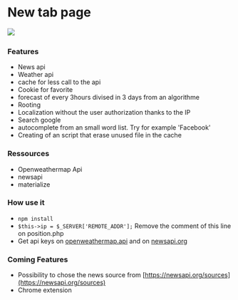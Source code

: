 # New tab page

![](https://nicolas-bernaux.com/project/meteo/assets/img/readme-img.png) 

### Features
 * News api
 * Weather api
 * cache for less call to the api
 * Cookie for favorite
 * forecast of every 3hours divised in 3 days from an algorithme
 * Rooting
 * Localization without the user authorization thanks to the IP
 * Search google
 * autocomplete from an small word list. Try for example 'Facebook'
 * Creating of an script that erase unused file in the cache

### Ressources
 * Openweathermap Api
 * newsapi
 * materialize

### How use it
 * `npm install`
 * `$this->ip = $_SERVER['REMOTE_ADDR'];` Remove the comment of this line on position.php
 * Get api keys on [openweathermap.api](https://openweathermap.org/api) and on  [newsapi.org](https://newsapi.org/sources)
### Coming Features
 * Possibility to chose the news source from [https://newsapi.org/sources](https://newsapi.org/sources)
 * Chrome extension
